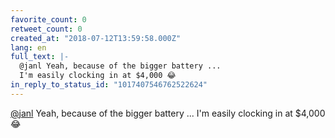 ```yaml
---
favorite_count: 0
retweet_count: 0
created_at: "2018-07-12T13:59:58.000Z"
lang: en
full_text: |-
  @janl Yeah, because of the bigger battery ...
  I'm easily clocking in at $4,000 😂
in_reply_to_status_id: "1017407546762522624"
---
```


[@janl](https://twitter.com/janl) Yeah, because of the bigger battery ... I'm
easily clocking in at $4,000 😂
